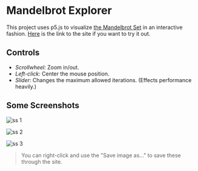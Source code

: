# Mandelbrot Explorer

This project uses p5.js to visualize [the Mandelbrot Set](https://en.wikipedia.org/wiki/Mandelbrot_set) in an interactive fashion. [Here](https://atatrkgl.github.io/mandelbrot-explorer/) is the link to the site if you want to try it out.

## Controls

- *Scrollwheel:* Zoom in/out.
- *Left-click:* Center the mouse position.
- *Slider:* Changes the maximum allowed iterations. (Effects performance heavily.)

## Some Screenshots

![ss 1](https://i.imgur.com/JElJCSB.png)

![ss 2](https://i.imgur.com/MTVdLd4.png)

![ss 3](https://i.imgur.com/BsjfdYL.png)

> You can right-click and use the "Save image as..." to save these through the site.